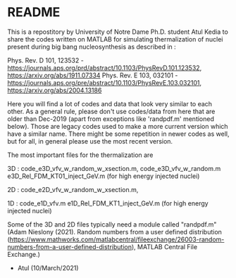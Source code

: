 # README #

This is a repostitory by University of Notre Dame Ph.D. student Atul Kedia to share the codes written on
MATLAB for simulating thermalization of nuclei present during big bang nucleosynthesis as described in :

Phys. Rev. D 101, 123532 - https://journals.aps.org/prd/abstract/10.1103/PhysRevD.101.123532, https://arxiv.org/abs/1911.07334
Phys. Rev. E 103, 032101 - https://journals.aps.org/pre/abstract/10.1103/PhysRevE.103.032101, https://arxiv.org/abs/2004.13186

Here you will find a lot of codes and data that look very similar to each other. As a general rule, please don't
use codes/data from here that are older than Dec-2019 (apart from exceptions like 'randpdf.m' mentioned below).
Those are legacy codes used to make a more current version which have a similar name. There might be some
repetition in newer codes as well, but for all, in general please use the most recent version.

The most important files for the thermalization are 

3D : code_e3D_vfv_w_random_w_xsection.m, code_e3D_vfv_w_random.m
     e3D_Rel_FDM_KT01_inject_GeV.m (for high energy injected nuclei)

2D : code_e2D_vfv_w_random_w_xsection.m, 

1D : code_e1D_vfv.m
     e1D_Rel_FDM_KT1_inject_GeV.m (for high energy injected nuclei)

Some of the 3D and 2D files typically need a module called "randpdf.m"
(Adam Nieslony (2021). Random numbers from a user defined distribution (https://www.mathworks.com/matlabcentral/fileexchange/26003-random-numbers-from-a-user-defined-distribution), MATLAB Central File Exchange.)

- Atul (10/March/2021)